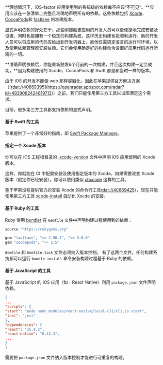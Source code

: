 **理想情况下，iOS-factor 应用使用到的系统级的依赖库不应该“不可见”。**应用应该在一张清单上完整且准确地声明所有的依赖。这些依赖包括 [Xcode](https://developer.apple.com/xcode)、[CocoaPods](https://cocoapods.org/)和 [fastlane](https://fastlane.tools/) 的准确版本。

显式声明依赖的好处在于，那些刚接触该应用的开发人员可以更便捷地完成安装及设置，同时也能拥有一个稳定的构建系统，这样历史构建也能顺利运行。新的开发人员可以将应用的代码库检出到开发机器上，而他仅需搞定语言的运行时环境，以及使用依赖管理器安装依赖。它们会使用确定好的构建命令设置好应用代码运行所需的一切。

**准确声明依赖后，你能重新触发6个月前的一次构建，并且这次构建一定会成功，**因为构建使用的 Xcode，CocoaPods 和 Swift 都是和当时一样的版本。

由于 iOS 的开发不能像 web 那样容器化，因此在苹果提供官方解决方案（[[rdar://40669395](https://openradar.appspot.com/radar?id=4929082424819712)](https://openradar.appspot.com/radar?id=4929082424819712)）之前，我们只能使用第三方工具以试图满足这个需求。

目前，很多第三方工具都支持依赖的显式声明。

#### 基于 Swift 的工具

苹果提供了一个非常好的指南，即 [Swift Package Manager](https://swift.org/package-manager)。

#### 指定一个 Xcode 版本

你可以在 iOS 工程根目录的 [.xcode-version](https://github.com/fastlane/ci/blob/master/docs/xcode-version.md) 文件中声明 iOS 应用使用的 Xcode 版本。

这样，你就能在 CI 中配置安装及使用指定版本的 Xcode。如果需要改变 Xcode 版本（假定你已经安装），你可以使用类似 [chxcode](https://github.com/klaaspieter/chxcode) 这样的工具。

鉴于苹果没有提供官方的安装 Xcode 的命令行工具[rdar://40669425](https://openradar.appspot.com/radar?id=5064112975380480)），现在只能使用第三方工具 [xcode-install](https://github.com/krausefx/xcode-install) 自动化 Xocde 的安装。

#### 基于 Ruby 的工具

Ruby 使用 [bundler](https://bundler.io/) 在 `Gemfile` 文件中声明构建过程使用到的依赖：

```ruby
source "https://rubygems.org"

gem "fastlane", ">= 2.96.1", "<= 3.0.0"
gem "cocoapods", "~> 1.5"
```

`Gemfile` 和 `Gemfile.lock` 文件必须纳入版本控制。 有了这两个文件，任何构建系统都可以运行 `bundle install` 命令安装构建过程基于 Ruby 的依赖。

#### 基于 JavaScript 的工具

基于 JavaScript 的 iOS 应用（如：React Native）利用 `package.json` 文件声明依赖。

```json
{
...
"scripts": {
"start": "node node_modules/react-native/local-cli/cli.js start",
"test": "jest"
},
"dependencies": {
"react": "15.4.2",
"react-native": "0.42.3",
...
}
}
```

需要把 `package.json` 文件纳入版本控制才能进行可重复的构建。

